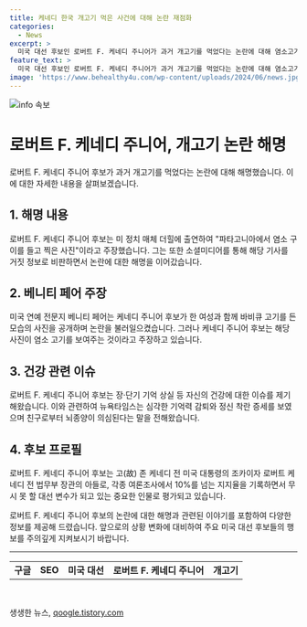 ```yaml
---
title: 케네디 한국 개고기 먹은 사건에 대해 논란 재점화
categories:
  - News
excerpt: >
  미국 대선 후보인 로버트 F. 케네디 주니어가 과거 개고기를 먹었다는 논란에 대해 염소고기를 먹었다고 주장하여 베니티 페어의 보도를 반박했다. 케네디는 자신의 건강 문제와 관련해 이야기하며, 베니티 페어를 비판했다. 이러한 발언으로 케네디는 대선에서 무시할 수 없는 변수로 떠오르고 있다.
feature_text: >
  미국 대선 후보인 로버트 F. 케네디 주니어가 과거 개고기를 먹었다는 논란에 대해 염소고기를 먹었다고 주장하여 베니티 페어의 보도를 반박했다. 케네디는 자신의 건강 문제와 관련해 이야기하며, 베니티 페어를 비판했다. 이러한 발언으로 케네디는 대선에서 무시할 수 없는 변수로 떠오르고 있다.
image: 'https://www.behealthy4u.com/wp-content/uploads/2024/06/news.jpg'
---
```


<p><img src="https://www.behealthy4u.com/wp-content/uploads/2024/06/news.jpg" alt="info 속보" /></p>

<h1>로버트 F. 케네디 주니어, 개고기 논란 해명</h1>

<p data-ke-size="size16">로버트 F. 케네디 주니어 후보가 과거 개고기를 먹었다는 논란에 대해 해명했습니다. 이에 대한 자세한 내용을 살펴보겠습니다.</p>

<h2 data-ke-size="size26">1. 해명 내용</h2>

<p data-ke-size="size16">로버트 F. 케네디 주니어 후보는 미 정치 매체 더힐에 출연하여 "파타고니아에서 염소 구이를 들고 찍은 사진"이라고 주장했습니다. 그는 또한 소셜미디어를 통해 해당 기사를 거짓 정보로 비판하면서 논란에 대한 해명을 이어갔습니다.</p>

<h2 data-ke-size="size26">2. 베니티 페어 주장</h2>

<p data-ke-size="size16">미국 연예 전문지 베니티 페어는 케네디 주니어 후보가 한 여성과 함께 바비큐 고기를 든 모습의 사진을 공개하며 논란을 불러일으켰습니다. 그러나 케네디 주니어 후보는 해당 사진이 염소 고기를 보여주는 것이라고 주장하고 있습니다.</p>

<h2 data-ke-size="size26">3. 건강 관련 이슈</h2>

<p data-ke-size="size16">로버트 F. 케네디 주니어 후보는 장·단기 기억 상실 등 자신의 건강에 대한 이슈를 제기해왔습니다. 이와 관련하여 뉴욕타임스는 심각한 기억력 감퇴와 정신 착란 증세를 보였으며 친구로부터 뇌종양이 의심된다는 말을 전해왔습니다.</p>

<h2 data-ke-size="size26">4. 후보 프로필</h2>

<p data-ke-size="size16">로버트 F. 케네디 주니어 후보는 고(故) 존 케네디 전 미국 대통령의 조카이자 로버트 케네디 전 법무부 장관의 아들로, 각종 여론조사에서 10%를 넘는 지지율을 기록하면서 무시 못 할 대선 변수가 되고 있는 중요한 인물로 평가되고 있습니다.</p>

<p data-ke-size="size16">로버트 F. 케네디 주니어 후보의 논란에 대한 해명과 관련된 이야기를 포함하여 다양한 정보를 제공해 드렸습니다. 앞으로의 상황 변화에 대비하여 주요 미국 대선 후보들의 행보를 주의깊게 지켜보시기 바랍니다.</p>

<hr>

<table>
    <tbody>
        <tr>
            <td style="text-align: center; height: 17px;"><b>구글</b></td>
            <td style="text-align: center; height: 17px;"><b>SEO</b></td>
            <td style="text-align: center; height: 17px;"><b>미국 대선</b></td>
            <td style="text-align: center; height: 17px;"><b>로버트 F. 케네디 주니어</b></td>
            <td style="text-align: center; height: 17px;"><b>개고기</b></td>
        </tr>
    </tbody>
</table>

<p data-ke-size="size16">&nbsp;</p>
생생한 뉴스, <a href="https://qoogle.tistory.com" rel="dofollow">qoogle.tistory.com</a>


